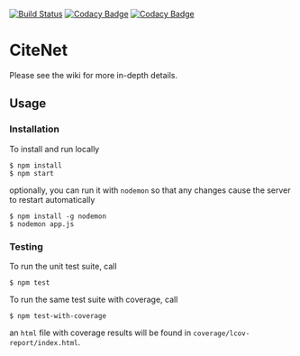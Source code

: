 [![Build Status](https://travis-ci.com/JohnGiorgi/citenet.svg?token=EUZJKa8zDUAWsAbyhiwg&branch=master)](https://travis-ci.com/JohnGiorgi/citenet)
[![Codacy Badge](https://api.codacy.com/project/badge/Grade/b30802de070143a2a6d24328cac01d36)](https://www.codacy.com?utm_source=github.com&amp;utm_medium=referral&amp;utm_content=JohnGiorgi/citenet&amp;utm_campaign=Badge_Grade)
[![Codacy Badge](https://api.codacy.com/project/badge/Coverage/b30802de070143a2a6d24328cac01d36)](https://www.codacy.com?utm_source=github.com&utm_medium=referral&utm_content=JohnGiorgi/citenet&utm_campaign=Badge_Coverage)

# CiteNet

Please see the wiki for more in-depth details.

## Usage

### Installation

To install and run locally

```
$ npm install
$ npm start
```

optionally, you can run it with `nodemon` so that any changes cause the server to restart automatically

```
$ npm install -g nodemon
$ nodemon app.js
```

### Testing

To run the unit test suite, call

```
$ npm test
```

To run the same test suite with coverage, call

```
$ npm test-with-coverage
```

an `html` file with coverage results will be found in `coverage/lcov-report/index.html`.
